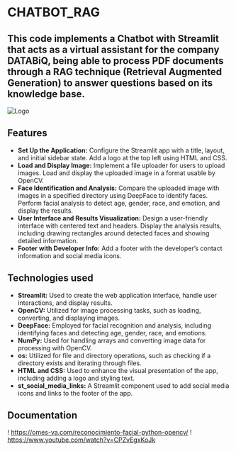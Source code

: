 # CHATBOT_RAG
## This code implements a Chatbot with Streamlit that acts as a virtual assistant for the company DATABiQ, being able to process PDF documents through a RAG technique (Retrieval Augmented Generation) to answer questions based on its knowledge base.

![Logo](https://images.contentstack.io/v3/assets/bltefdd0b53724fa2ce/blt1496b19e4c6f9e66/66ba412a46b3f4241b969f48/rag-in-action.jpeg)

## Features

- **Set Up the Application:** Configure the Streamlit app with a title, layout, and initial sidebar state. Add a logo at the top left using HTML and CSS.
- **Load and Display Image:** Implement a file uploader for users to upload images. Load and display the uploaded image in a format usable by OpenCV.
- **Face Identification and Analysis:** Compare the uploaded image with images in a specified directory using DeepFace to identify faces. Perform facial analysis to detect age, gender, race, and emotion, and display the results.
- **User Interface and Results Visualization:** Design a user-friendly interface with centered text and headers. Display the analysis results, including drawing rectangles around detected faces and showing detailed information.
- **Footer with Developer Info:** Add a footer with the developer’s contact information and social media icons.

## Technologies used

- **Streamlit:** Used to create the web application interface, handle user interactions, and display results.
- **OpenCV:** Utilized for image processing tasks, such as loading, converting, and displaying images.
- **DeepFace:** Employed for facial recognition and analysis, including identifying faces and detecting age, gender, race, and emotions.
- **NumPy:** Used for handling arrays and converting image data for processing with OpenCV.
- **os:** Utilized for file and directory operations, such as checking if a directory exists and iterating through files.
- **HTML and CSS:** Used to enhance the visual presentation of the app, including adding a logo and styling text.
- **st_social_media_links:** A Streamlit component used to add social media icons and links to the footer of the app.

## **Documentation**
! https://omes-va.com/reconocimiento-facial-python-opencv/
! https://www.youtube.com/watch?v=CPZvEgxKoJk
